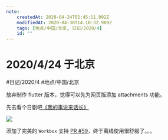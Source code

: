 ```yaml
---
note:
    createdAt: 2020-04-24T02:45:11.002Z
    modifiedAt: 2020-04-30T14:10:32.909Z
    tags: [地点/中国/北京, 日记/2020/4]
    id: ""
---
```

# 2020/4/24 于北京
#日记/2020/4 #地点/中国/北京

<!-- @timer "date":"Fri Apr 24 2020 10:42:46 GMT+0800 (China Standard Time)" -->
放弃制作 flutter 版本，觉得可以先为网页版添加 attachments 功能。  

先去看个日剧吧[《我的事说来话长》](https://www.lelekan.com/play/520063/0_0.html)

![](https://www.tokyonothot.com/wp-content/uploads/%E3%80%90%E5%AE%98%E7%BD%91%E5%8F%91%E5%B8%83%E7%89%88%E3%80%91%E6%88%91%E7%9A%84%E4%BA%8B%E8%AF%B4%E6%9D%A5%E8%AF%9D%E9%95%BF.jpg)

<!-- @timer "date":"Fri Apr 24 2020 16:35:23 GMT+0800 (China Standard Time)" -->
添加了完美的 `Workbox` 支持 [PR #59](https://github.com/0xGG/crossnote/pull/59)，终于离线使用很舒服了。。。
